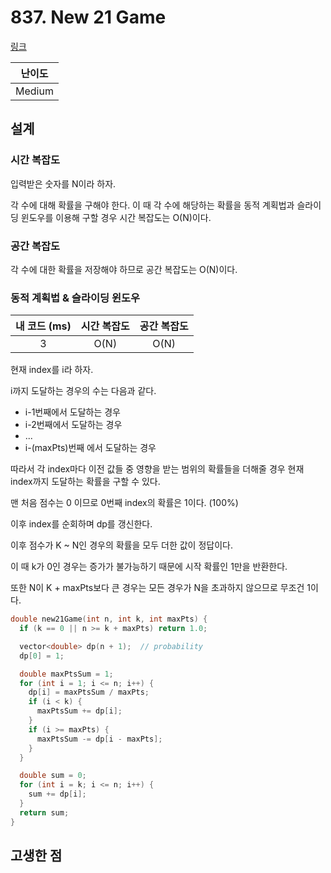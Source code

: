 # 837. New 21 Game

[링크](https://leetcode.com/problems/new-21-game/description/)

| 난이도 |
| :----: |
| Medium |

## 설계

### 시간 복잡도

입력받은 숫자를 N이라 하자.

각 수에 대해 확률을 구해야 한다. 이 때 각 수에 해당하는 확률을 동적 계획법과 슬라이딩 윈도우를 이용해 구할 경우 시간 복잡도는 O(N)이다.

### 공간 복잡도

각 수에 대한 확률을 저장해야 하므로 공간 복잡도는 O(N)이다.

### 동적 계획법 & 슬라이딩 윈도우

| 내 코드 (ms) | 시간 복잡도 | 공간 복잡도 |
| :----------: | :---------: | :---------: |
|      3       |    O(N)     |    O(N)     |

현재 index를 i라 하자.

i까지 도달하는 경우의 수는 다음과 같다.

- i-1번째에서 도달하는 경우
- i-2번째에서 도달하는 경우
- ...
- i-(maxPts)번째 에서 도달하는 경우

따라서 각 index마다 이전 값들 중 영향을 받는 범위의 확률들을 더해줄 경우 현재 index까지 도달하는 확률을 구할 수 있다.

맨 처음 점수는 0 이므로 0번째 index의 확률은 1이다. (100%)

이후 index를 순회하며 dp를 갱신한다.

이후 점수가 K ~ N인 경우의 확률을 모두 더한 값이 정답이다.

이 때 k가 0인 경우는 증가가 불가능하기 때문에 시작 확률인 1만을 반환한다.

또한 N이 K + maxPts보다 큰 경우는 모든 경우가 N을 초과하지 않으므로 무조건 1이다.

```cpp
double new21Game(int n, int k, int maxPts) {
  if (k == 0 || n >= k + maxPts) return 1.0;

  vector<double> dp(n + 1);  // probability
  dp[0] = 1;

  double maxPtsSum = 1;
  for (int i = 1; i <= n; i++) {
    dp[i] = maxPtsSum / maxPts;
    if (i < k) {
      maxPtsSum += dp[i];
    }
    if (i >= maxPts) {
      maxPtsSum -= dp[i - maxPts];
    }
  }

  double sum = 0;
  for (int i = k; i <= n; i++) {
    sum += dp[i];
  }
  return sum;
}
```

## 고생한 점

